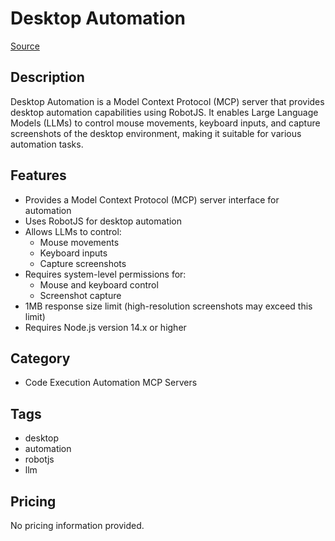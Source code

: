 # Desktop Automation

[Source](https://mcp.so/server/desktop-automation/tanob)

## Description
Desktop Automation is a Model Context Protocol (MCP) server that provides desktop automation capabilities using RobotJS. It enables Large Language Models (LLMs) to control mouse movements, keyboard inputs, and capture screenshots of the desktop environment, making it suitable for various automation tasks.

## Features
- Provides a Model Context Protocol (MCP) server interface for automation
- Uses RobotJS for desktop automation
- Allows LLMs to control:
    - Mouse movements
    - Keyboard inputs
    - Capture screenshots
- Requires system-level permissions for:
    - Mouse and keyboard control
    - Screenshot capture
- 1MB response size limit (high-resolution screenshots may exceed this limit)
- Requires Node.js version 14.x or higher

## Category
- Code Execution Automation MCP Servers

## Tags
- desktop
- automation
- robotjs
- llm

## Pricing
No pricing information provided.
